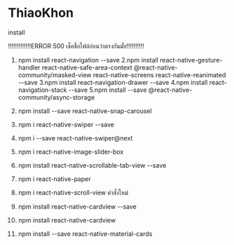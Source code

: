 # ThiaoKhon

install

!!!!!!!!!!!!!ERROR 500 เช็คชื่อไฟล์ก่อนว่าตรงกันมั้ย!!!!!!!!!!

1. npm install react-navigation --save
   2.npm install react-native-gesture-handler
   react-native-safe-area-context @react-native-community/masked-view
   react-native-screens react-native-reanimated --save
   3.npm install react-navigation-drawer --save
   4.npm install react-navigation-stack --save
   5.npm install --save @react-native-community/async-storage

2. npm install --save react-native-snap-carousel

3. npm i react-native-swiper --save

4. npm i --save react-native-swiper@next

5. npm i react-native-image-slider-box

6. npm install react-native-scrollable-tab-view --save

7. npm i react-native-paper

8. npm i react-native-scroll-view
   คำสั่งใหม่
9. npm install react-native-cardview --save

10. npm install react-native-cardview

11. npm install --save react-native-material-cards

